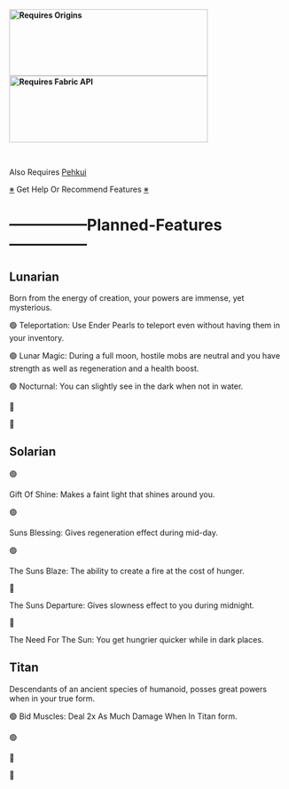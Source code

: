 <p>&nbsp;</p>
<p><strong><a href="https://www.curseforge.com/minecraft/mc-mods/origins"><img src="https://media.discordapp.net/attachments/817078792463187988/831319512464490496/origins_badge.png" alt="Requires Origins" width="358" height="120" /></a> <a href="https://www.curseforge.com/minecraft/mc-mods/fabric-api"><img src="https://i.imgur.com/HabVZJR.png" alt="Requires Fabric API" width="358" height="120" /></a></strong></p>
<p>&nbsp;</p>

Also Requires [Pehkui](https://www.curseforge.com/minecraft/mc-mods/pehkui)

[※](https://discord.gg/F7APUscf) Get Help Or Recommend Features [※](https://discord.gg/F7APUscf)

<h1>—————Planned-Features—————</h1>

<h2>Lunarian</h2>
<p>Born from the energy of creation, your powers are immense, yet mysterious.</p>
<p>🟢 Teleportation: Use Ender Pearls to teleport even without having them in your inventory.</p>
<p>🟢 Lunar Magic: During a full moon, hostile mobs are neutral and you have strength as well as regeneration and a health boost.</p>
<p>🟢 Nocturnal: You can slightly see in the dark when not in water.</p>
<p>🔴</p>
<p>🔴</p>

<h2>Solarian</h2>
<p>🟢</p> Gift Of Shine: Makes a faint light that shines around you.</p>
<p>🟢</p> Suns Blessing: Gives regeneration effect during mid-day.</p>
<p>🟢</p> The Suns Blaze: The ability to create a fire at the cost of hunger.</p>
<p>🔴</p> The Suns Departure: Gives slowness effect to you during midnight.</p>
<p>🔴</p> The Need For The Sun: You get hungrier quicker while in dark places.</p>

<h2>Titan</h2>
<p>Descendants of an ancient species of humanoid, posses great powers when in your true form.</p>
<p>🟢 Bid Muscles: Deal 2x As Much Damage When In Titan form.</p>
<p>🟢</p>
<p>🔴</p>
<p>🔴</p>
